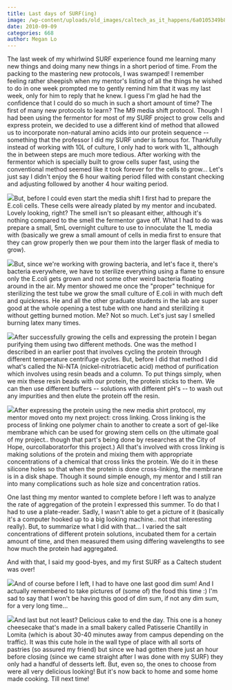 ```yaml
---
title: Last days of SURF(ing)
image: /wp-content/uploads/old_images/caltech_as_it_happens/6a0105349b8251970b0133f3fc95db970b.jpg
date: 2010-09-09
categories: 668
author: Megan Lo
---
```



The last week of my whirlwind SURF experience found me learning many new things and doing many new things in a short period of time. From the packing to the mastering new protocols, I was swamped! I remember feeling rather sheepish when my mentor's listing of all the things he wished to do in one week prompted me to gently remind him that it was my last week, only for him to reply that he knew. I guess I'm glad he had the confidence that I could do so much in such a short amount of time?
The first of many new protocols to learn? The M9 media shift protocol. Though I had been using the fermentor for most of my SURF project to grow cells and express protein, we decided to use a different kind of method that allowed us to incorporate non-natural amino acids into our protein sequence -- something that the professor I did my SURF under is famous for. Thankfully instead of working with 10L of culture, I only had to work with 1L, although the in between steps are much more tedious. After working with the fermentor which is specially built to grow cells super fast, using the conventional method seemed like it took forever for the cells to grow... Let's just say I didn't enjoy the 6 hour waiting period filled with constant checking and adjusting followed by another 4 hour waiting period.


![](/old_images/caltech_as_it_happens/6a0105349b8251970b0133f3fcbaf3970b.jpg)But, before I could even start the media shift I first had to prepare the E.coli cells. These cells were already plated by my mentor and incubated. Lovely looking, right? The smell isn't so pleasant either, although it's nothing compared to the smell the fermentor gave off. What I had to do was prepare a small, 5mL overnight culture to use to innoculate the 1L media with (basically we grew a small amount of cells in media first to ensure that they can grow properly then we pour them into the larger flask of media to grow).


![](/old_images/caltech_as_it_happens/6a0105349b8251970b0134871dc85c970c.jpg)But, since we're working with growing bacteria, and let's face it, there's bacteria everywhere, we have to sterilize everything using a flame to ensure only the E.coli gets grown and not some other weird bacteria floating around in the air. My mentor showed me once the "proper" technique for sterilizing the test tube we grow the small culture of E.coli in with much deft and quickness. He and all the other graduate students in the lab are super good at the whole opening a test tube with one hand and sterilizing it without getting burned motion. Me? Not so much. Let's just say I smelled burning latex many times.


![](/old_images/caltech_as_it_happens/6a0105349b8251970b0133f3fcb5d5970b.jpg)After successfully growing the cells and expressing the protein I began purifying them using two different methods. One was the method I described in an earlier post that involves cycling the protein through different temperature centrifuge cycles. But, before I did that method I did what's called the Ni-NTA (nickel-nitrotriacetic acid) method of purification which involves using resin beads and a column. To put things simply, when we mix these resin beads with our protein, the protein sticks to them. We can then use different buffers -- solutions with different pH's -- to wash out any impurities and then elute the protein off the resin.


![](/old_images/caltech_as_it_happens/6a0105349b8251970b0134871dcd85970c.jpg)After expressing the protein using the new media shirt protocol, my mentor moved onto my next project: cross linking. Cross linking is the process of linking one polymer chain to another to create a sort of gel-like membrane which can be used for growing stem cells on (the ultimate goal of my project.. though that part's being done by researches at the City of Hope, ourcollaboratorfor this project.) All that's involved with cross linking is making solutions of the protein and mixing them with appropriate concentrations of a chemical that cross links the protein. We do it in these silicone holes so that when the protein is done cross-linking, the membrane is in a disk shape. Though it sound simple enough, my mentor and I still ran into many complications such as hole size and concentration ratios.

One last thing my mentor wanted to complete before I left was to analyze the rate of aggregation of the protein I expressed this summer. To do that I had to use a plate-reader. Sadly, I wasn't able to get a picture of it (basically it's a computer hooked up to a big looking machine.. not that interesting really). But, to summarize what I did with that... I varied the salt concentrations of different protein solutions, incubated them for a certain amount of time, and then measured them using differing wavelengths to see how much the protein had aggregated.

And with that, I said my good-byes, and my first SURF as a Caltech student was over!

![](/old_images/caltech_as_it_happens/6a0105349b8251970b0133f3fccba4970b.jpg)And of course before I left, I had to have one last good dim sum! And I actually remembered to take pictures of (some of) the food this time :) I'm sad to say that I won't be having this good of dim sum, if not any dim sum, for a very long time...


![](/old_images/caltech_as_it_happens/6a0105349b8251970b0133f3fcd0ea970b.jpg)And last but not least? Delicious cake to end the day. This one is a honey cheesecake that's made in a small bakery called Patisserie Chantilly in Lomita (which is about 30-40 minutes away from campus depending on the traffic). It was this cute hole in the wall type of place with all sorts of pastries (so assured my friend) but since we had gotten there just an hour before closing (since we came straight after I was done with my SURF) they only had a handful of desserts left. But, even so, the ones to choose from were all very delicious looking!
But it's now back to home and some home made cooking. Till next time!

